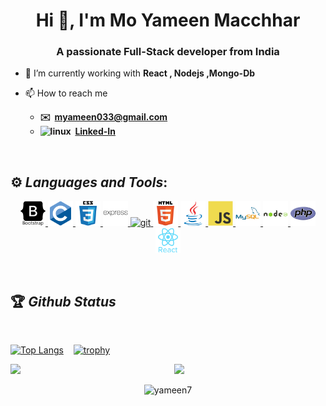 <h1 align="center">Hi 👋, I'm Mo Yameen Macchhar</h1>
<h3 align="center">A passionate Full-Stack developer from India</h3>

- 🌱 I’m currently working with  **React , Nodejs ,Mongo-Db**


- 📫 How to reach me
  -    **✉️&nbsp; myameen033@gmail.com**
  -    **<img src="https://github.com/geekyvinayak/geekyvinayak/assets/67498083/eb8ed711-21a5-472d-8989-d549cacb5464" alt="linux" width="20" height="20"/> 
 &nbsp;[Linked-In](https://www.linkedin.com/in/mo-yameen-macchhar-9085b4208)**




<br>

## ⚙️ *Languages and Tools*:
<p align="center"> <a href="https://getbootstrap.com" target="_blank" rel="noreferrer"> <img src="https://raw.githubusercontent.com/devicons/devicon/master/icons/bootstrap/bootstrap-plain-wordmark.svg" alt="bootstrap" width="40" height="40"/> </a> <a href="https://www.cprogramming.com/" target="_blank" rel="noreferrer"> <img src="https://raw.githubusercontent.com/devicons/devicon/master/icons/c/c-original.svg" alt="c" width="40" height="40"/> </a> <a href="https://www.w3schools.com/css/" target="_blank" rel="noreferrer"> <img src="https://raw.githubusercontent.com/devicons/devicon/master/icons/css3/css3-original-wordmark.svg" alt="css3" width="40" height="40"/> </a> <a href="https://expressjs.com" target="_blank" rel="noreferrer"> <img src="https://raw.githubusercontent.com/devicons/devicon/master/icons/express/express-original-wordmark.svg" alt="express" width="40" height="40"/> </a> <a href="https://git-scm.com/" target="_blank" rel="noreferrer"> <img src="https://www.vectorlogo.zone/logos/git-scm/git-scm-icon.svg" alt="git" width="40" height="40"/> </a> <a href="https://www.w3.org/html/" target="_blank" rel="noreferrer"> <img src="https://raw.githubusercontent.com/devicons/devicon/master/icons/html5/html5-original-wordmark.svg" alt="html5" width="40" height="40"/> </a> <a href="https://www.java.com" target="_blank" rel="noreferrer"> <img src="https://raw.githubusercontent.com/devicons/devicon/master/icons/java/java-original.svg" alt="java" width="40" height="40"/> </a> <a href="https://developer.mozilla.org/en-US/docs/Web/JavaScript" target="_blank" rel="noreferrer"> <img src="https://raw.githubusercontent.com/devicons/devicon/master/icons/javascript/javascript-original.svg" alt="javascript" width="40" height="40"/> </a> <a href="https://www.mysql.com/" target="_blank" rel="noreferrer"> <img src="https://raw.githubusercontent.com/devicons/devicon/master/icons/mysql/mysql-original-wordmark.svg" alt="mysql" width="40" height="40"/> </a> <a href="https://nodejs.org" target="_blank" rel="noreferrer"> <img src="https://raw.githubusercontent.com/devicons/devicon/master/icons/nodejs/nodejs-original-wordmark.svg" alt="nodejs" width="40" height="40"/> </a> <a href="https://www.php.net" target="_blank" rel="noreferrer"> <img src="https://raw.githubusercontent.com/devicons/devicon/master/icons/php/php-original.svg" alt="php" width="40" height="40"/> </a> <a href="https://reactjs.org/" target="_blank" rel="noreferrer"> <img src="https://raw.githubusercontent.com/devicons/devicon/master/icons/react/react-original-wordmark.svg" alt="react" width="40" height="40"/> </a> </p>
<br>

## 🏆 *Github Status*
<br>

[![Top Langs](https://github-readme-stats.vercel.app/api/top-langs/?username=yameen7&layout=compact)](https://github.com/anuraghazra/github-readme-stats)
&nbsp;&nbsp;
[![trophy](https://github-profile-trophy.vercel.app/?username=yameen7&rank=S,AAA,AA,A,B&theme=juicyfresh&column=3&margin-w=15&margin-h=15)](https://github.com/ryo-ma/github-profile-trophy)

<img  src="https://github-readme-stats.vercel.app/api?username=yameen7&show_icons=true&hide_border=true&theme=dark" width="48%" align="right" >
<img  src="https://github-readme-streak-stats.herokuapp.com/?user=yameen7&theme=dark" width="48%" >
<br>

<div align="center">
  


<p align="center"> <img src="https://komarev.com/ghpvc/?username=yameen7&label=Profile%20views&color=0e75b6&style=flat" alt="yameen7" /> </p>
</div>
